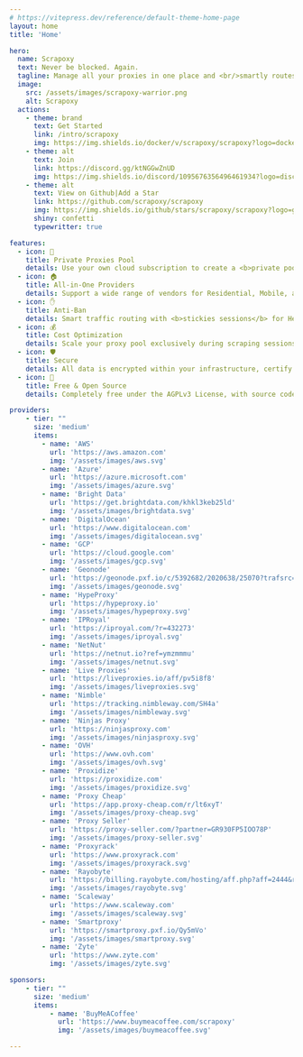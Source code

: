 ```yaml
---
# https://vitepress.dev/reference/default-theme-home-page
layout: home
title: 'Home'

hero:
  name: Scrapoxy
  text: Never be blocked. Again.
  tagline: Manage all your proxies in one place and <br/>smartly routes traffic to avoid bans.
  image:
    src: /assets/images/scrapoxy-warrior.png
    alt: Scrapoxy
  actions:
    - theme: brand
      text: Get Started
      link: /intro/scrapoxy
      img: https://img.shields.io/docker/v/scrapoxy/scrapoxy?logo=docker&logoColor=000000&label=docker&color=fafafa&style=social
    - theme: alt
      text: Join
      link: https://discord.gg/ktNGGwZnUD
      img: https://img.shields.io/discord/1095676356496461934?logo=discord&logoColor=000000&label=Discord&style=social
    - theme: alt
      text: View on Github|Add a Star
      link: https://github.com/scrapoxy/scrapoxy
      img: https://img.shields.io/github/stars/scrapoxy/scrapoxy?logo=github&logoColor=000000&label=Star&color=fafafa&style=social
      shiny: confetti
      typewritter: true

features:
  - icon: 🤫
    title: Private Proxies Pool
    details: Use your own cloud subscription to create a <b>private pool</b> of Datacenter proxies.
  - icon: 🏠
    title: All-in-One Providers
    details: Support a wide range of vendors for Residential, Mobile, and Hardware proxies.
  - icon: ✋
    title: Anti-Ban
    details: Smart traffic routing with <b>stickies sessions</b> for Headless Browsers
  - icon: 💰
    title: Cost Optimization
    details: Scale your proxy pool exclusively during scraping sessions to <b>cut costs by 80%</b>.
  - icon: 🛡️
    title: Secure
    details: All data is encrypted within your infrastructure, certify <b>zero data leakage</b>.
  - icon: 🤩
    title: Free & Open Source
    details: Completely free under the AGPLv3 License, with source code openly available on GitHub.

providers:
    - tier: ""
      size: 'medium'
      items:
        - name: 'AWS'
          url: 'https://aws.amazon.com'
          img: '/assets/images/aws.svg'
        - name: 'Azure'
          url: 'https://azure.microsoft.com'
          img: '/assets/images/azure.svg'
        - name: 'Bright Data'
          url: 'https://get.brightdata.com/khkl3keb25ld'
          img: '/assets/images/brightdata.svg'
        - name: 'DigitalOcean'
          url: 'https://www.digitalocean.com'
          img: '/assets/images/digitalocean.svg'
        - name: 'GCP'
          url: 'https://cloud.google.com'
          img: '/assets/images/gcp.svg'
        - name: 'Geonode'
          url: 'https://geonode.pxf.io/c/5392682/2020638/25070?trafsrc=impact'
          img: '/assets/images/geonode.svg'
        - name: 'HypeProxy'
          url: 'https://hypeproxy.io'
          img: '/assets/images/hypeproxy.svg'
        - name: 'IPRoyal'
          url: 'https://iproyal.com/?r=432273'
          img: '/assets/images/iproyal.svg'
        - name: 'NetNut'
          url: 'https://netnut.io?ref=ymzmmmu'
          img: '/assets/images/netnut.svg'
        - name: 'Live Proxies'
          url: 'https://liveproxies.io/aff/pv5i8f8'
          img: '/assets/images/liveproxies.svg'
        - name: 'Nimble'
          url: 'https://tracking.nimbleway.com/SH4a'
          img: '/assets/images/nimbleway.svg'
        - name: 'Ninjas Proxy'
          url: 'https://ninjasproxy.com'
          img: '/assets/images/ninjasproxy.svg'
        - name: 'OVH'
          url: 'https://www.ovh.com'
          img: '/assets/images/ovh.svg'
        - name: 'Proxidize'
          url: 'https://proxidize.com'
          img: '/assets/images/proxidize.svg'
        - name: 'Proxy Cheap'
          url: 'https://app.proxy-cheap.com/r/lt6xyT'
          img: '/assets/images/proxy-cheap.svg'
        - name: 'Proxy Seller'
          url: 'https://proxy-seller.com/?partner=GR930FP5IOO78P'
          img: '/assets/images/proxy-seller.svg'
        - name: 'Proxyrack'
          url: 'https://www.proxyrack.com'
          img: '/assets/images/proxyrack.svg'
        - name: 'Rayobyte'
          url: 'https://billing.rayobyte.com/hosting/aff.php?aff=2444&redirectTo=https://rayobyte.com'
          img: '/assets/images/rayobyte.svg'
        - name: 'Scaleway'
          url: 'https://www.scaleway.com'
          img: '/assets/images/scaleway.svg'
        - name: 'Smartproxy'
          url: 'https://smartproxy.pxf.io/Qy5mVo'
          img: '/assets/images/smartproxy.svg'
        - name: 'Zyte'
          url: 'https://www.zyte.com'
          img: '/assets/images/zyte.svg'

sponsors:
    - tier: ""
      size: 'medium'
      items:
          - name: 'BuyMeACoffee'
            url: 'https://www.buymeacoffee.com/scrapoxy'
            img: '/assets/images/buymeacoffee.svg'

---
```

<HomeImage message="Your personal proxies manager:" icon="🎯" src="/assets/images/scrapoxy.gif" alt="Scrapoxy" max-width="850px"/>
<HomeGetStarted message="Get started in a few seconds:" icon="🚀" />
<HomeProviders message="Scrapoxy has connectors for:" icon="📎" :data="$frontmatter.providers" />
<HomeProviders message="Sponsor the Open Source project:" icon="❤️" :data="$frontmatter.sponsors" />

<script setup>
  import HomeImage from './components/HomeImage.vue';
  import HomeGetStarted from './components/HomeGetStarted.vue';
  import HomeProviders from './components/HomeProviders.vue';
</script>

